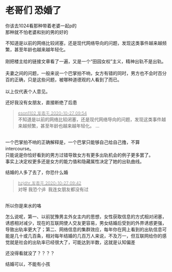 # 老哥们 恐婚了


你该去1024看那种带着老婆一起p的<br />
那种就不怕老婆和别的男的好的

不知道是以前的网络比较闭塞，还是现代网络导向的问题，发现这类事件越来越频繁，甚至年龄也越来越年轻化。<br />
<br />
刚把楼主给的链接文章看了一遍，又是一个“田园女权”主义，精神出轨不是出轨。<br />
<br />
夫妻之间的问题，一般来说一个巴掌拍不响，女方有错的同时，男方也不会时百分百的正确，只是这些问题，被哪种道德观的人看到了而已。<br />
<br />
以上仅代表个人意见。

还好我没有女朋友，直接断绝了后患<img src="static/image/smiley/default/lol.gif" smilieid="12" border="0" alt="" />

<div class="quote"><blockquote><font size="2"><a href="https://www.hostloc.com/forum.php?mod=redirect&amp;goto=findpost&amp;pid=9357592&amp;ptid=758850" target="_blank"><font color="#999999">eson1102 发表于 2020-10-27 09:54</font></a></font><br />
不知道是以前的网络比较闭塞，还是现代网络导向的问题，发现这类事件越来越频繁，甚至年龄也越来越年轻化。 ...</blockquote></div><br />
一个巴掌拍不响的正确解释是，一个巴掌只能够自己给自己撸，不算intercourse。<br />
只能说是你恰好看到的男方过错导致女方有更多出轨机会的例子更多罢了。<br />
事实上决定权更多还是女方的能力值和隐藏属性决定了她的出轨曲线。

结婚的人多了去了，你恐什么婚

<div class="quote"><blockquote><font size="2"><a href="https://www.hostloc.com/forum.php?mod=redirect&amp;goto=findpost&amp;pid=9357539&amp;ptid=758850" target="_blank"><font color="#999999">hzjdhr 发表于 2020-10-27 09:42</font></a></font><br />
对呀 我恐个j8&nbsp;&nbsp;我连女朋友都没有过</blockquote></div><br />
所以你是来水的咯<img id="aimg_hB3DZ" onclick="zoom(this, this.src, 0, 0, 0)" class="zoom" src="https://cdn.jsdelivr.net/gh/hishis/forum-master/public/images/patch.gif" onmouseover="img_onmouseoverfunc(this)" onload="thumbImg(this)" border="0" alt="" />

怎么说呢，第一、以前犹豫男主外女主内的思想，女性获取信息的方式相对闭塞，诱惑相对减少，现在的互联网使人交友更容易，男女结婚后受到的外界诱惑更强，导致出轨率更大了；第二、网络信息的集群效应，每年你在网上看到的出轨信息可能是几十或几百条，相对每年结婚的几百万人来说，不及万一，但互联网给你的感觉就是社会的出轨率已经很大了，可能达到半数，这就是认知偏差<img src="static/image/smiley/default/lol.gif" smilieid="12" border="0" alt="" />

还没得看就没了？？？？

结婚可以，不能有小孩
